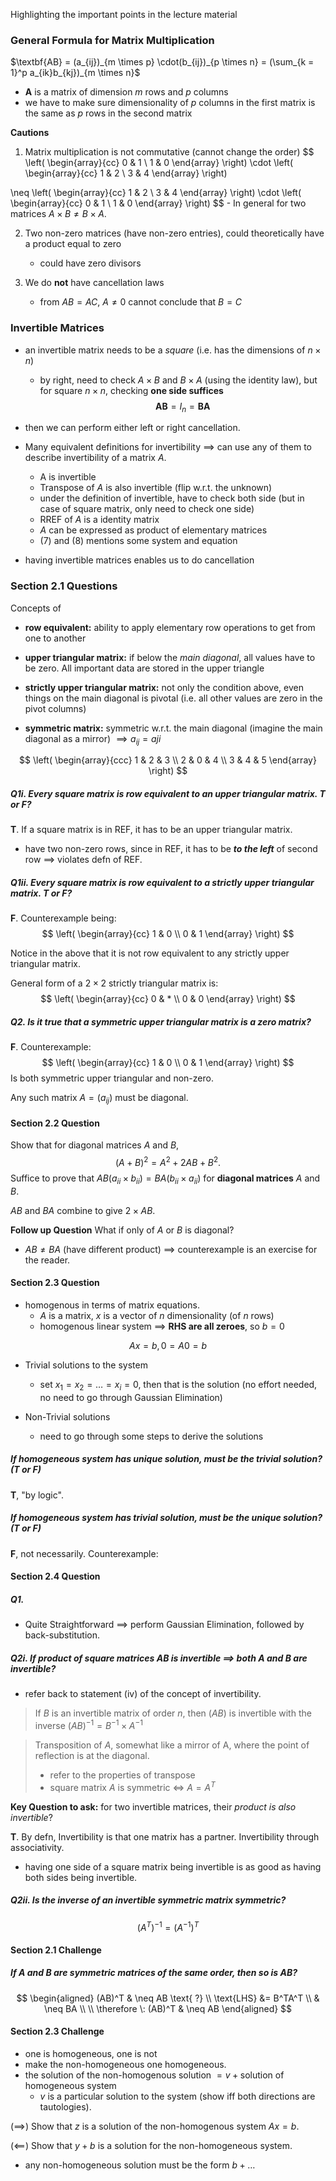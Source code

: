 Highlighting the important points in the lecture material

### General Formula for Matrix Multiplication
$\textbf{AB} = (a_{ij})_{m \times p} \cdot(b_{ij})_{p \times n} = (\sum_{k = 1}^p a_{ik}b_{kj})_{m \times n}$
- $\textbf{A}$ is a matrix of dimension $m$ rows and $p$ columns
- we have to make sure dimensionality of $p$ columns in the first matrix is the same as $p$ rows in the second matrix

**Cautions**
1. Matrix multiplication is not commutative (cannot change the order)
$$
\left(
\begin{array}{cc}
0 & 1 \\
1 & 0
\end{array}
\right)
\cdot
\left(
\begin{array}{cc}
1 & 2 \\
3 & 4
\end{array}
\right) 

\neq
\left(
\begin{array}{cc}
1 & 2 \\
3 & 4
\end{array}
\right) 
\cdot
\left(
\begin{array}{cc}
0 & 1 \\
1 & 0
\end{array}
\right)
$$
	- In general for two matrices $A \times B \neq B \times A$.
	
2. Two non-zero matrices (have non-zero entries), could theoretically have a product equal to zero
	- could have zero divisors

3. We do **not** have cancellation laws
	- from $AB = AC, \: A \neq 0$ cannot conclude that $B = C$

### Invertible Matrices
- an invertible matrix needs to be a *square* (i.e. has the dimensions of $n \times n$)
	- by right, need to check $A \times B$ and $B \times A$ (using the identity law), but for square $n \times n$, checking **one side suffices**
	$$
		\textbf{AB} = \textbf{\(I_n\)} = \textbf{BA}
	$$
- then we can perform either left or right cancellation.

- Many equivalent definitions for invertibility $\implies$ can use any of them to describe invertibility of a matrix $A$.
	- A is invertible
	- Transpose of $A$ is also invertible (flip w.r.t. the unknown)
	- under the definition of invertible, have to check both side (but in case of square matrix, only need to check one side)
	- RREF of $A$ is a identity matrix
	- $A$ can be expressed as product of elementary matrices
	- (7) and (8) mentions some system and equation

- having invertible matrices enables us to do cancellation

### Section 2.1 Questions
Concepts of 
- **row equivalent:** ability to apply elementary row operations to get from one to another

- **upper triangular matrix:** if below the *main diagonal*, all values have to be zero. All important data are stored in the upper triangle

- **strictly upper triangular matrix:** not only the condition above, even things on the main diagonal is pivotal (i.e. all other values are zero in the pivot columns)

- **symmetric matrix:** symmetric w.r.t. the main diagonal (imagine the main diagonal as a mirror) $\implies a_{ij} = a{ji}$ 

$$
\left(
\begin{array}{ccc}
1 & 2 & 3 \\
2 & 0  & 4 \\
3 & 4 & 5
\end{array}
\right)
$$
##### Q1i. Every square matrix is row equivalent to an upper triangular matrix. T or F?
**T**. If a square matrix is in REF, it has to be an upper triangular matrix.
- have two non-zero rows, since in REF, it has to be ***to the left*** of second row $\implies$ violates defn of REF.
##### Q1ii. Every square matrix is row equivalent to a strictly upper triangular matrix. T or F?
**F**. Counterexample being:
$$
\left(
\begin{array}{cc}
1 & 0 \\
0 & 1
\end{array}
\right)
$$

Notice in the above that it is not row equivalent to any strictly upper triangular matrix.

General form of a $2 \times 2$ strictly triangular matrix is:
$$
\left(
\begin{array}{cc}
0 & * \\
0 & 0
\end{array}
\right)
$$
##### Q2. Is it true that a symmetric upper triangular matrix is a zero matrix?
**F**. Counterexample:
$$
\left(
\begin{array}{cc}
1 & 0 \\
0 & 1
\end{array}
\right)
$$
Is both symmetric upper triangular and non-zero.

Any such matrix $A = \left(a_{ij}\right)$ must be diagonal.

#### Section 2.2 Question
Show that for diagonal matrices $A$ and $B$,
$$
(A + B)^2 = A^2 + 2AB + B^2.
$$
Suffice to prove that $AB (a_{ii} \times b_{ii})= BA (b_{ii} \times a_{ii})$ for **diagonal matrices** $A$ and $B$.

$AB$ and $BA$ combine to give $2 \times AB$.

**Follow up Question**
What if only of $A$ or $B$ is diagonal?
- $AB \neq BA$ (have different product) $\implies$ counterexample is an exercise for the reader.

#### Section 2.3 Question
- homogenous in terms of matrix equations.
	- $A$ is a matrix, $x$ is a vector of $n$ dimensionality (of $n$ rows)
	- homogenous linear system $\implies$ **RHS are all zeroes**, so $b = 0$

$$
Ax = b, 0 = A0 = b
$$

- Trivial solutions to the system
	- set $x_1 = x_2 = \ldots = x_i = 0$, then that is the solution (no effort needed, no need to go through Gaussian Elimination)

- Non-Trivial solutions
	- need to go through some steps to derive the solutions

##### If homogeneous system has unique solution, must be the trivial solution? (T or F)
**T**, "by logic".

##### If homogeneous system has trivial solution, must be the unique solution? (T or F)
**F**, not necessarily. Counterexample:

#### Section 2.4 Question
##### Q1.
- Quite Straightforward $\implies$ perform Gaussian Elimination, followed by back-substitution.

##### Q2i. If product of square matrices $AB$ is invertible $\implies$ both $A$ and $B$ are invertible?
- refer back to statement (iv) of the concept of invertibility.
> If $B$ is an invertible matrix of order $n$, then $(AB)$ is invertible with the inverse $(AB)^{-1} = B^{-1} \times A^{-1}$

> Transposition of $A$, somewhat like a mirror of A, where the point of reflection is at the diagonal.
> - refer to the properties of transpose
> - square matrix $A$ is symmetric $\iff$ $A = A^T$

**Key Question to ask:** for two invertible matrices, their *product is also invertible*?


**T**. By defn, Invertibility is that one matrix has a partner. Invertibility through associativity.
- having one side of a square matrix being invertible is as good as having both sides being invertible.

##### Q2ii. Is the inverse of an invertible symmetric matrix symmetric?
$$
(A^T)^{-1} = (A^{-1})^T
$$

#### Section 2.1 Challenge
##### If $A$ and $B$ are symmetric matrices of the same order, then so is $AB$?
$$
\begin{aligned}
(AB)^T & \neq AB \text{ ?} \\
\text{LHS} &= B^TA^T \\
& \neq BA \\
\\
\therefore \: (AB)^T & \neq AB
\end{aligned}
 $$

#### Section 2.3 Challenge
- one is homogeneous, one is not
- make the non-homogeneous one homogeneous.
- the solution of the non-homogenous solution $= v + \text{solution of homogeneous system}$
	- $v$ is a particular solution to the system (show iff both directions are tautologies).

$\left(\implies\right)$
Show that $z$ is a solution of the non-homogenous system $Ax = b$.

$\left(\impliedby \right)$
Show that $y +b$ is a solution for the non-homogeneous system.
- any non-homogeneous solution must be the form $b + \ldots$ 